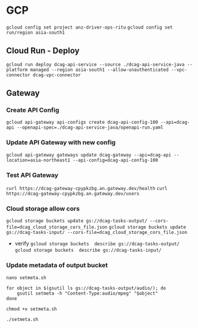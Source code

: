 # GCP
`gcloud config set project anz-driver-ops-ritu`
`gcloud config set run/region asia-south1`

## Cloud Run - Deploy
```
gcloud run deploy dcag-api-service --source ./dcag-api-service-java --platform managed --region asia-south1 --allow-unauthenticated --vpc-connector dcag-vpc-connector
```

## Gateway

### Create API Config
```
gcloud api-gateway api-configs create dcag-api-config-100 --api=dcag-api --openapi-spec=./dcag-api-service-java/openapi-run.yaml
```

### Update API Gateway with new config
```
gcloud api-gateway gateways update dcag-gateway --api=dcag-api --location=asia-northeast1 --api-config=dcag-api-config-100
```

### Test API Gateway
`curl https://dcag-gateway-cpypkzbg.an.gateway.dev/health`
`curl https://dcag-gateway-cpypkzbg.an.gateway.dev/users`

### Cloud storage allow cors 
`gcloud storage buckets update gs://dcag-tasks-output/ --cors-file=dcag_cloud_storage_cors_file.json`
`gcloud storage buckets update gs://dcag-tasks-input/ --cors-file=dcag_cloud_storage_cors_file.json`

- verify 
`gcloud storage buckets  describe gs://dcag-tasks-output/`
`gcloud storage buckets  describe gs://dcag-tasks-input/`

### Update metadata of output bucket 
```
nano setmeta.sh

for object in $(gsutil ls gs://dcag-tasks-output/audio/); do
    gsutil setmeta -h "Content-Type:audio/mpeg" "$object"
done

chmod +x setmeta.sh

./setmeta.sh
```


